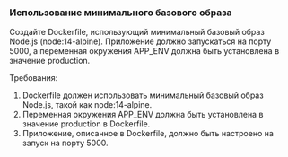 
### Использование минимального базового образа

Создайте Dockerfile, использующий минимальный базовый образ Node.js (node:14-alpine). Приложение должно запускаться на порту 5000, а переменная окружения APP_ENV должна быть установлена в значение production.

Требования:
1. Dockerfile должен использовать минимальный базовый образ Node.js, такой как node:14-alpine. 
2. Переменная окружения APP_ENV должна быть установлена в значение production в Dockerfile. 
3. Приложение, описанное в Dockerfile, должно быть настроено на запуск на порту 5000.